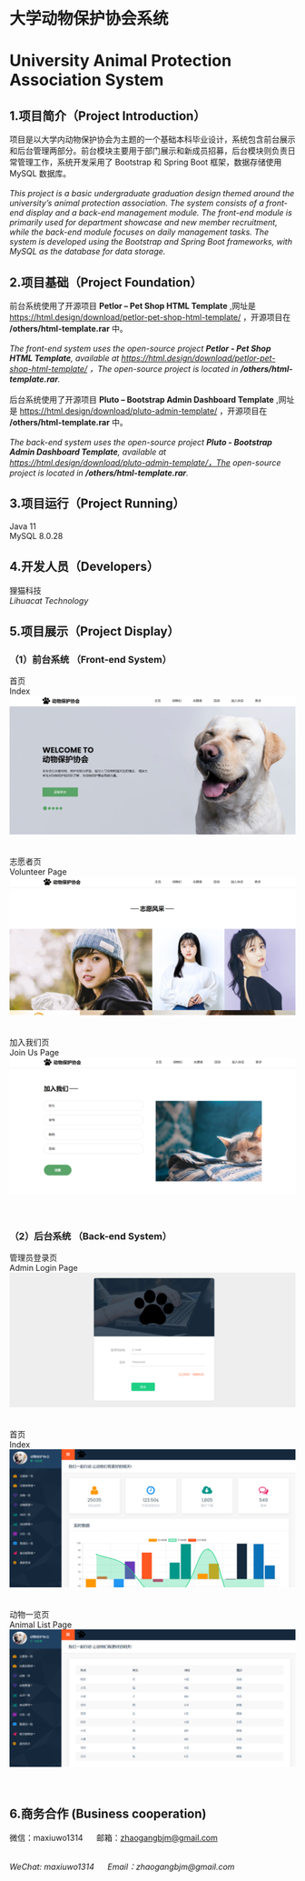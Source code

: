 # 大学动物保护协会系统
# University Animal Protection Association System

## 1.项目简介（Project Introduction）
项目是以大学内动物保护协会为主题的一个基础本科毕业设计，系统包含前台展示和后台管理两部分。前台模块主要用于部门展示和新成员招募，后台模块则负责日常管理工作，系统开发采用了 Bootstrap 和 Spring Boot 框架，数据存储使用 MySQL 数据库。<br>
<br>
_This project is a basic undergraduate graduation design themed around the university’s animal protection association. The system consists of a front-end display and a back-end management module. The front-end module is primarily used for department showcase and new member recruitment, while the back-end module focuses on daily management tasks. The system is developed using the Bootstrap and Spring Boot frameworks, with MySQL as the database for data storage._

## 2.项目基础（Project Foundation）
前台系统使用了开源项目 __Petlor – Pet Shop HTML Template__ ,网址是 https://html.design/download/petlor-pet-shop-html-template/ ，开源项目在 __/others/html-template.rar__ 中。<br>
<br>
_The front-end system uses the open-source project __Petlor - Pet Shop HTML Template__, available at https://html.design/download/petlor-pet-shop-html-template/ ，The open-source project is located in __/others/html-template.rar__._ <br>
<br>
后台系统使用了开源项目 __Pluto – Bootstrap Admin Dashboard Template__ ,网址是 https://html.design/download/pluto-admin-template/ ，开源项目在 __/others/html-template.rar__ 中。<br>
<br>
_The back-end system uses the open-source project __Pluto - Bootstrap Admin Dashboard Template__, available at https://html.design/download/pluto-admin-template/，The open-source project is located in __/others/html-template.rar__._ <br>
## 3.项目运行（Project Running）
Java 11<br>
MySQL 8.0.28<br>

## 4.开发人员（Developers）
狸猫科技<br>
_Lihuacat Technology_ 

## 5.项目展示（Project Display）
### （1）前台系统 （Front-end System）
首页<br>
Index<br>
<img src="/show1.png"/><br>
<br>
<br>
志愿者页<br>
 Volunteer Page<br>
<img src="/show2.png"/><br>
<br>
<br>
加入我们页<br>
Join Us Page<br>
<img src="/show3.png"/><br>
<br>
<br>

### （2）后台系统 （Back-end System）
管理员登录页<br>
Admin Login Page<br>
<img src="/show4.png"/><br>
<br>
<br>
首页<br>
Index<br>
<img src="/show5.png"/><br>
<br>
<br>
动物一览页<br>
Animal List Page<br>
<img src="/show6.png"/><br>
<br>
<br>

## 6.商务合作 (Business cooperation)
微信：maxiuwo1314 &nbsp;&nbsp;&nbsp;&nbsp; 邮箱：zhaogangbjm@gmail.com<br> 
<br>

_WeChat: maxiuwo1314 &nbsp;&nbsp;&nbsp;&nbsp; Email：zhaogangbjm@gmail.com_
